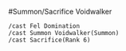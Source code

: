 #Summon/Sacrifice Voidwalker
```
/cast Fel Domination
/cast Summon Voidwalker(Summon)
/cast Sacrifice(Rank 6)
```